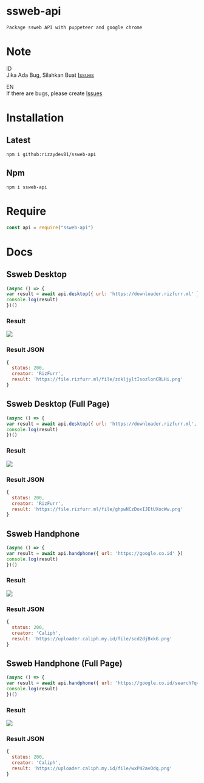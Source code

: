 # ssweb-api
`Package ssweb API with puppeteer and google chrome`

# Note
ID</br>
Jika Ada Bug, Silahkan Buat [Issues](https://github.com/rizzydev81/ssweb-api/issues/new)

EN</br>
If there are bugs, please create [Issues](https://github.com/rizzydev81/ssweb-api/issues/new)


# Installation

## Latest
`npm i github:rizzydev81/ssweb-api`

## Npm 
`npm i ssweb-api`


# Require
```js
const api = require("ssweb-api")
```


# Docs

## Ssweb Desktop
```js
(async () => {
var result = await api.desktop({ url: 'https://downloader.rizfurr.ml' })
console.log(result)
})()
```

### Result 
<img src="https://file.rizfurr.ml/file/zokljyltIsozlonCRLHi.png"></img>

### Result JSON
```js
{
  status: 200,
  creator: 'RizFurr',
  result: 'https://file.rizfurr.ml/file/zokljyltIsozlonCRLHi.png'
}
```

## Ssweb Desktop (Full Page)
```js
(async () => {
var result = await api.desktop({ url: 'https://downloader.rizfurr.ml', fullpage: true })
console.log(result)
})()
```

### Result 
<img src="https://file.rizfurr.ml/file/ghpwNCzDoxIJEtUXocWw.png"></img>

### Result JSON
```js
{
  status: 200,
  creator: 'RizFurr',
  result: 'https://file.rizfurr.ml/file/ghpwNCzDoxIJEtUXocWw.png'
}
```

## Ssweb Handphone 
```js
(async () => {
var result = await api.handphone({ url: 'https://google.co.id' })
console.log(result)
})()
```

### Result 
<img src="https://telegra.ph/file/517b8219ca53433c73b40.png"></img>

### Result JSON
```js
{
  status: 200,
  creator: 'Caliph',
  result: 'https://uploader.caliph.my.id/file/scd2djBxkG.png'
}
```

## Ssweb Handphone (Full Page)
```js
(async () => {
var result = await api.handphone({ url: 'https://google.co.id/search?q=Caliph%20Rest%20Api', fullpage: true })
console.log(result)
})()
```

### Result 
<img src="https://uploader.caliph.my.id/file/GSXWUwB3nJ.png"></img>

### Result JSON
```js
{
  status: 200,
  creator: 'Caliph',
  result: 'https://uploader.caliph.my.id/file/wxP42avOdq.png'
}
```


